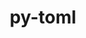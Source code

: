 ---
title: "py-toml"
layout: cache
categories: [package, develop]
meta: {"compilers": ["gcc@10.2.1", "gcc@11.4.0", "gcc@7.5.0", "gcc@9.4.0", "none"], "num_specs": 81, "num_specs_by_stack": {"developer-tools": 4, "developer-tools-aarch64-linux-gnu": 13, "developer-tools-darwin": 11, "developer-tools-manylinux2014": 1, "developer-tools-x86_64_v3-linux-gnu": 13, "e4s": 12, "e4s-cray-rhel": 11, "e4s-neoverse_v1": 2, "e4s-oneapi": 13, "e4s-power": 1, "root": 81}, "oss": ["centos7", "rhel8", "sequoia", "ubuntu18.04", "ubuntu20.04", "ubuntu22.04"], "platforms": ["darwin", "linux"], "stacks": ["developer-tools", "developer-tools-aarch64-linux-gnu", "developer-tools-darwin", "developer-tools-manylinux2014", "developer-tools-x86_64_v3-linux-gnu", "e4s", "e4s-cray-rhel", "e4s-neoverse_v1", "e4s-oneapi", "e4s-power", "root"], "targets": ["aarch64", "neoverse_v1", "ppc64le", "x86_64_v3"], "versions": ["0.10.2"]}
spec_details: [{"compiler": "none", "hash": "2abjhdjga2cach2df4ouhajxuaixasy4", "os": "ubuntu22.04", "platform": "linux", "size": "-", "stacks": ["e4s-oneapi", "root"], "target": "x86_64_v3", "variants": ["build_system=python_pip"], "versions": ["0.10.2"]}, {"compiler": "none", "hash": "2hm2dzz7uifr7ql4cxeiwylhtllowelf", "os": "ubuntu22.04", "platform": "linux", "size": "-", "stacks": ["e4s-oneapi", "root"], "target": "x86_64_v3", "variants": ["build_system=python_pip"], "versions": ["0.10.2"]}, {"compiler": "gcc@7.5.0", "hash": "2iroq6lwu4zhnk66rg5sxvisxe7ll253", "os": "ubuntu18.04", "platform": "linux", "size": "-", "stacks": ["developer-tools", "root"], "target": "x86_64_v3", "variants": ["build_system=python_pip"], "versions": ["0.10.2"]}, {"compiler": "none", "hash": "2jcumk6rmhpjr6itfo3hqcywpzbqiama", "os": "ubuntu22.04", "platform": "linux", "size": "-", "stacks": ["e4s-oneapi", "root"], "target": "x86_64_v3", "variants": ["build_system=python_pip"], "versions": ["0.10.2"]}, {"compiler": "none", "hash": "3ckzbihcgsi7n3gfhhyfloadb7ivwbld", "os": "ubuntu22.04", "platform": "linux", "size": "-", "stacks": ["e4s-oneapi", "root"], "target": "x86_64_v3", "variants": ["build_system=python_pip"], "versions": ["0.10.2"]}, {"compiler": "none", "hash": "3r6r34hsisyg2q7byl2m6ggw4kwkxzgd", "os": "rhel8", "platform": "linux", "size": "-", "stacks": ["e4s-cray-rhel", "root"], "target": "x86_64_v3", "variants": ["build_system=python_pip"], "versions": ["0.10.2"]}, {"compiler": "none", "hash": "4o6pobiu7victwpv6rsw3yosbuby7f3r", "os": "rhel8", "platform": "linux", "size": "-", "stacks": ["developer-tools-aarch64-linux-gnu", "root"], "target": "aarch64", "variants": ["build_system=python_pip"], "versions": ["0.10.2"]}, {"compiler": "none", "hash": "52ou27b77lymgdmtqjvn62pjmsvygscg", "os": "rhel8", "platform": "linux", "size": "-", "stacks": ["developer-tools-aarch64-linux-gnu", "root"], "target": "aarch64", "variants": ["build_system=python_pip"], "versions": ["0.10.2"]}, {"compiler": "none", "hash": "54tg5ca4thha26tvivkk3ghd6dwhwah5", "os": "centos7", "platform": "linux", "size": "-", "stacks": ["developer-tools-x86_64_v3-linux-gnu", "root"], "target": "x86_64_v3", "variants": ["build_system=python_pip"], "versions": ["0.10.2"]}, {"compiler": "none", "hash": "553hdvkr2vcb4oojwvgffeaozeenlgjb", "os": "rhel8", "platform": "linux", "size": "-", "stacks": ["e4s-cray-rhel", "root"], "target": "x86_64_v3", "variants": ["build_system=python_pip"], "versions": ["0.10.2"]}, {"compiler": "gcc@11.4.0", "hash": "55bzvt53ibqlox3itdrppoxfnrnds4cw", "os": "ubuntu22.04", "platform": "linux", "size": "-", "stacks": ["e4s-neoverse_v1", "root"], "target": "neoverse_v1", "variants": ["build_system=python_pip"], "versions": ["0.10.2"]}, {"compiler": "gcc@7.5.0", "hash": "5f6ljdhzu2nljvcignz3ywpzmmrl5e4s", "os": "ubuntu18.04", "platform": "linux", "size": "-", "stacks": ["developer-tools", "root"], "target": "x86_64_v3", "variants": ["build_system=python_pip"], "versions": ["0.10.2"]}, {"compiler": "none", "hash": "5imqrn5iqq5f5tqr4skd4qoiley6olqs", "os": "centos7", "platform": "linux", "size": "-", "stacks": ["developer-tools-x86_64_v3-linux-gnu", "root"], "target": "x86_64_v3", "variants": ["build_system=python_pip"], "versions": ["0.10.2"]}, {"compiler": "none", "hash": "5jfqs5q4kudv6ra7nd2vhp5feg75kdtu", "os": "sequoia", "platform": "darwin", "size": "-", "stacks": ["developer-tools-darwin", "root"], "target": "aarch64", "variants": ["build_system=python_pip"], "versions": ["0.10.2"]}, {"compiler": "none", "hash": "5ol6ieh6grcrpxyzpbnwktoomrkp4qgo", "os": "ubuntu22.04", "platform": "linux", "size": "-", "stacks": ["e4s-oneapi", "root"], "target": "x86_64_v3", "variants": ["build_system=python_pip"], "versions": ["0.10.2"]}, {"compiler": "none", "hash": "7eyvevl75pqvshedlttrkzyzdw4tdkbf", "os": "ubuntu22.04", "platform": "linux", "size": "-", "stacks": ["e4s-oneapi", "root"], "target": "x86_64_v3", "variants": ["build_system=python_pip"], "versions": ["0.10.2"]}, {"compiler": "none", "hash": "a4riwrikjrd23xulmu2f5jbnvrla6t7q", "os": "ubuntu22.04", "platform": "linux", "size": "-", "stacks": ["e4s", "root"], "target": "x86_64_v3", "variants": ["build_system=python_pip"], "versions": ["0.10.2"]}, {"compiler": "gcc@7.5.0", "hash": "aoqckg3cs2m37obqww2v6pf7zimvlbbk", "os": "ubuntu18.04", "platform": "linux", "size": "-", "stacks": ["developer-tools", "root"], "target": "x86_64_v3", "variants": ["build_system=python_pip"], "versions": ["0.10.2"]}, {"compiler": "none", "hash": "aukftkcuhe2pubk5kttmdieu3e3bcn3m", "os": "rhel8", "platform": "linux", "size": "-", "stacks": ["developer-tools-aarch64-linux-gnu", "root"], "target": "aarch64", "variants": ["build_system=python_pip"], "versions": ["0.10.2"]}, {"compiler": "none", "hash": "axydfyjqgh3kbkl33rzx5cd2ppwf5mjj", "os": "sequoia", "platform": "darwin", "size": "-", "stacks": ["developer-tools-darwin", "root"], "target": "aarch64", "variants": ["build_system=python_pip"], "versions": ["0.10.2"]}, {"compiler": "none", "hash": "bewl3g4qgjvrqxo7rzsnn2wkztfqh4ui", "os": "centos7", "platform": "linux", "size": "-", "stacks": ["developer-tools-x86_64_v3-linux-gnu", "root"], "target": "x86_64_v3", "variants": ["build_system=python_pip"], "versions": ["0.10.2"]}, {"compiler": "gcc@7.5.0", "hash": "bt4idqn6kir5vfyzomurkv6w5i64rv3r", "os": "ubuntu18.04", "platform": "linux", "size": "-", "stacks": ["developer-tools", "root"], "target": "x86_64_v3", "variants": ["build_system=python_pip"], "versions": ["0.10.2"]}, {"compiler": "none", "hash": "c5ukbpkv763bhsv2ygxhacxyu2e7jrrm", "os": "ubuntu22.04", "platform": "linux", "size": "-", "stacks": ["e4s-oneapi", "root"], "target": "x86_64_v3", "variants": ["build_system=python_pip"], "versions": ["0.10.2"]}, {"compiler": "none", "hash": "d5iqnso22uspm4c3joxu6etqoec7hnqs", "os": "sequoia", "platform": "darwin", "size": "-", "stacks": ["developer-tools-darwin", "root"], "target": "aarch64", "variants": ["build_system=python_pip"], "versions": ["0.10.2"]}, {"compiler": "none", "hash": "d7t7clevypghcq56ec6p5u5kpmajjt2u", "os": "ubuntu22.04", "platform": "linux", "size": "-", "stacks": ["e4s-oneapi", "root"], "target": "x86_64_v3", "variants": ["build_system=python_pip"], "versions": ["0.10.2"]}, {"compiler": "none", "hash": "d7zkcfyjjqpgvfxlckh5cq3xlvre26dd", "os": "rhel8", "platform": "linux", "size": "-", "stacks": ["developer-tools-aarch64-linux-gnu", "root"], "target": "aarch64", "variants": ["build_system=python_pip"], "versions": ["0.10.2"]}, {"compiler": "none", "hash": "dbvdqpi6buxl65b6o64lyi5fqmjstzkx", "os": "ubuntu22.04", "platform": "linux", "size": "-", "stacks": ["e4s", "root"], "target": "x86_64_v3", "variants": ["build_system=python_pip"], "versions": ["0.10.2"]}, {"compiler": "none", "hash": "ec5jgm5hqvwqhlmkf2tveccktvnhdlxq", "os": "ubuntu22.04", "platform": "linux", "size": "-", "stacks": ["e4s", "root"], "target": "x86_64_v3", "variants": ["build_system=python_pip"], "versions": ["0.10.2"]}, {"compiler": "gcc@11.4.0", "hash": "euctrnofvt5f3knisigmxv6sbz6mpgck", "os": "ubuntu22.04", "platform": "linux", "size": "-", "stacks": ["e4s-neoverse_v1", "root"], "target": "neoverse_v1", "variants": ["build_system=python_pip"], "versions": ["0.10.2"]}, {"compiler": "none", "hash": "f3yrxkj2hsllbtec4r4ob5zptughkg7c", "os": "centos7", "platform": "linux", "size": "-", "stacks": ["developer-tools-x86_64_v3-linux-gnu", "root"], "target": "x86_64_v3", "variants": ["build_system=python_pip"], "versions": ["0.10.2"]}, {"compiler": "none", "hash": "fbavr2adlvumlm25awmfck46xiczrqzy", "os": "sequoia", "platform": "darwin", "size": "-", "stacks": ["developer-tools-darwin", "root"], "target": "aarch64", "variants": ["build_system=python_pip"], "versions": ["0.10.2"]}, {"compiler": "none", "hash": "fdcawpfvkouqcms6bu33iwm53dlc4plp", "os": "sequoia", "platform": "darwin", "size": "-", "stacks": ["developer-tools-darwin", "root"], "target": "aarch64", "variants": ["build_system=python_pip"], "versions": ["0.10.2"]}, {"compiler": "none", "hash": "fgffkvd5fb2lobtlv3y4kuaw64j442zc", "os": "sequoia", "platform": "darwin", "size": "-", "stacks": ["developer-tools-darwin", "root"], "target": "aarch64", "variants": ["build_system=python_pip"], "versions": ["0.10.2"]}, {"compiler": "none", "hash": "gg7hchrkopwbce6tchdzrpcqzsjsiflx", "os": "rhel8", "platform": "linux", "size": "-", "stacks": ["developer-tools-aarch64-linux-gnu", "root"], "target": "aarch64", "variants": ["build_system=python_pip"], "versions": ["0.10.2"]}, {"compiler": "none", "hash": "ghey5irly2kmhmhdu2v5fk3b5j5snenp", "os": "ubuntu22.04", "platform": "linux", "size": "-", "stacks": ["e4s", "root"], "target": "x86_64_v3", "variants": ["build_system=python_pip"], "versions": ["0.10.2"]}, {"compiler": "gcc@10.2.1", "hash": "h2aouw2yh4ju6o2oaf4b76mt3e3jely2", "os": "centos7", "platform": "linux", "size": "-", "stacks": ["developer-tools-manylinux2014", "root"], "target": "x86_64_v3", "variants": ["build_system=python_pip"], "versions": ["0.10.2"]}, {"compiler": "none", "hash": "hdmkim4i5ftuewpxjtbidg3lxcqrxdel", "os": "sequoia", "platform": "darwin", "size": "-", "stacks": ["developer-tools-darwin", "root"], "target": "aarch64", "variants": ["build_system=python_pip"], "versions": ["0.10.2"]}, {"compiler": "none", "hash": "hkfu5melro36tzdify4q7tdd445jfehi", "os": "ubuntu22.04", "platform": "linux", "size": "-", "stacks": ["e4s", "root"], "target": "x86_64_v3", "variants": ["build_system=python_pip"], "versions": ["0.10.2"]}, {"compiler": "none", "hash": "i7jmkau5vki3vpzqyhuofmid2zlwcbqn", "os": "rhel8", "platform": "linux", "size": "-", "stacks": ["e4s-cray-rhel", "root"], "target": "x86_64_v3", "variants": ["build_system=python_pip"], "versions": ["0.10.2"]}, {"compiler": "none", "hash": "ieojm27e5jmewyacwtjaccjujz2ilpgx", "os": "rhel8", "platform": "linux", "size": "-", "stacks": ["developer-tools-aarch64-linux-gnu", "root"], "target": "aarch64", "variants": ["build_system=python_pip"], "versions": ["0.10.2"]}, {"compiler": "none", "hash": "iwg4krid2znlojhmtdjn3fbogy746tia", "os": "ubuntu22.04", "platform": "linux", "size": "-", "stacks": ["e4s-oneapi", "root"], "target": "x86_64_v3", "variants": ["build_system=python_pip"], "versions": ["0.10.2"]}, {"compiler": "none", "hash": "jegfo3apsikd4wqugx3ywvo5ngm5vxkk", "os": "centos7", "platform": "linux", "size": "-", "stacks": ["developer-tools-x86_64_v3-linux-gnu", "root"], "target": "x86_64_v3", "variants": ["build_system=python_pip"], "versions": ["0.10.2"]}, {"compiler": "none", "hash": "jewaka2clkbbnlkel75xtvq4gnahdzgl", "os": "ubuntu22.04", "platform": "linux", "size": "-", "stacks": ["e4s", "root"], "target": "x86_64_v3", "variants": ["build_system=python_pip"], "versions": ["0.10.2"]}, {"compiler": "none", "hash": "jfln4bctu6avsqg4igzd6utigsyrsqc2", "os": "rhel8", "platform": "linux", "size": "-", "stacks": ["e4s-cray-rhel", "root"], "target": "x86_64_v3", "variants": ["build_system=python_pip"], "versions": ["0.10.2"]}, {"compiler": "none", "hash": "jinsmk6akqlz3eqxywcknezm2evpier4", "os": "centos7", "platform": "linux", "size": "-", "stacks": ["developer-tools-x86_64_v3-linux-gnu", "root"], "target": "x86_64_v3", "variants": ["build_system=python_pip"], "versions": ["0.10.2"]}, {"compiler": "none", "hash": "k6s7r7wdlkpvq6mdbu3vpxuwbq4wzd3y", "os": "ubuntu22.04", "platform": "linux", "size": "-", "stacks": ["e4s", "root"], "target": "x86_64_v3", "variants": ["build_system=python_pip"], "versions": ["0.10.2"]}, {"compiler": "none", "hash": "kbgzlmg3we54ch5c547xuab53hj6zygg", "os": "centos7", "platform": "linux", "size": "-", "stacks": ["developer-tools-x86_64_v3-linux-gnu", "root"], "target": "x86_64_v3", "variants": ["build_system=python_pip"], "versions": ["0.10.2"]}, {"compiler": "none", "hash": "kxgeawzvpkuihdkhcytpxwq4rjzwnaal", "os": "rhel8", "platform": "linux", "size": "-", "stacks": ["e4s-cray-rhel", "root"], "target": "x86_64_v3", "variants": ["build_system=python_pip"], "versions": ["0.10.2"]}, {"compiler": "none", "hash": "l424km6kifepwiu4pf7scawce73bampa", "os": "centos7", "platform": "linux", "size": "-", "stacks": ["developer-tools-x86_64_v3-linux-gnu", "root"], "target": "x86_64_v3", "variants": ["build_system=python_pip"], "versions": ["0.10.2"]}, {"compiler": "none", "hash": "l7x6qwpjenxcyvih5nqon4ipinthpcxw", "os": "sequoia", "platform": "darwin", "size": "-", "stacks": ["developer-tools-darwin", "root"], "target": "aarch64", "variants": ["build_system=python_pip"], "versions": ["0.10.2"]}, {"compiler": "gcc@9.4.0", "hash": "lztt4cfkujhg2tjqcxsadv7jgpxbjrv5", "os": "ubuntu20.04", "platform": "linux", "size": "-", "stacks": ["e4s-power", "root"], "target": "ppc64le", "variants": ["build_system=python_pip"], "versions": ["0.10.2"]}, {"compiler": "none", "hash": "m26szzdhqqds6e5grkupabxbxcgc276s", "os": "rhel8", "platform": "linux", "size": "-", "stacks": ["developer-tools-aarch64-linux-gnu", "root"], "target": "aarch64", "variants": ["build_system=python_pip"], "versions": ["0.10.2"]}, {"compiler": "none", "hash": "mcvwnxikfeevqnq6ktpqjertmlq3rn2t", "os": "ubuntu22.04", "platform": "linux", "size": "-", "stacks": ["e4s", "root"], "target": "x86_64_v3", "variants": ["build_system=python_pip"], "versions": ["0.10.2"]}, {"compiler": "none", "hash": "mdtaknpb3radzvg3byrehkz4o7vvqfwo", "os": "rhel8", "platform": "linux", "size": "-", "stacks": ["e4s-cray-rhel", "root"], "target": "x86_64_v3", "variants": ["build_system=python_pip"], "versions": ["0.10.2"]}, {"compiler": "none", "hash": "mpaykbjfj5q6buy4sijwq7wy5j7hos76", "os": "ubuntu22.04", "platform": "linux", "size": "-", "stacks": ["e4s-oneapi", "root"], "target": "x86_64_v3", "variants": ["build_system=python_pip"], "versions": ["0.10.2"]}, {"compiler": "none", "hash": "nyzkfcdp3rxaxeumuharsywmzu5xgnoc", "os": "ubuntu22.04", "platform": "linux", "size": "-", "stacks": ["e4s", "root"], "target": "x86_64_v3", "variants": ["build_system=python_pip"], "versions": ["0.10.2"]}, {"compiler": "none", "hash": "o5xtrxjhkptalrh7a7zeh34bqojlaiuv", "os": "rhel8", "platform": "linux", "size": "-", "stacks": ["e4s-cray-rhel", "root"], "target": "x86_64_v3", "variants": ["build_system=python_pip"], "versions": ["0.10.2"]}, {"compiler": "none", "hash": "ooggtpuajasqzunm4guqu47oazk4qclz", "os": "centos7", "platform": "linux", "size": "-", "stacks": ["developer-tools-x86_64_v3-linux-gnu", "root"], "target": "x86_64_v3", "variants": ["build_system=python_pip"], "versions": ["0.10.2"]}, {"compiler": "none", "hash": "pexp3iybgj6ywmy42dsvgr26m6ujtrsm", "os": "centos7", "platform": "linux", "size": "-", "stacks": ["developer-tools-x86_64_v3-linux-gnu", "root"], "target": "x86_64_v3", "variants": ["build_system=python_pip"], "versions": ["0.10.2"]}, {"compiler": "none", "hash": "plg6saq23apwcn3ilewoyvnl7gunnhwn", "os": "centos7", "platform": "linux", "size": "-", "stacks": ["developer-tools-x86_64_v3-linux-gnu", "root"], "target": "x86_64_v3", "variants": ["build_system=python_pip"], "versions": ["0.10.2"]}, {"compiler": "none", "hash": "r2ug5lfd3rjmkxl7ikqhteczcuvxugt3", "os": "ubuntu22.04", "platform": "linux", "size": "-", "stacks": ["e4s", "root"], "target": "x86_64_v3", "variants": ["build_system=python_pip"], "versions": ["0.10.2"]}, {"compiler": "none", "hash": "rcs6ogmap7jx3qi7zpsx3tno44nrakz7", "os": "ubuntu22.04", "platform": "linux", "size": "-", "stacks": ["e4s", "root"], "target": "x86_64_v3", "variants": ["build_system=python_pip"], "versions": ["0.10.2"]}, {"compiler": "none", "hash": "rh2wtxfjhatvoa6s3vxpxydrcriea6we", "os": "ubuntu22.04", "platform": "linux", "size": "-", "stacks": ["e4s-oneapi", "root"], "target": "x86_64_v3", "variants": ["build_system=python_pip"], "versions": ["0.10.2"]}, {"compiler": "none", "hash": "rxfzcfcwlaiasxrc2hx2pj44gmjbeghh", "os": "rhel8", "platform": "linux", "size": "-", "stacks": ["developer-tools-aarch64-linux-gnu", "root"], "target": "aarch64", "variants": ["build_system=python_pip"], "versions": ["0.10.2"]}, {"compiler": "none", "hash": "sfcbajtqx6yudpals6g3hj5twf2k6kbz", "os": "centos7", "platform": "linux", "size": "-", "stacks": ["developer-tools-x86_64_v3-linux-gnu", "root"], "target": "x86_64_v3", "variants": ["build_system=python_pip"], "versions": ["0.10.2"]}, {"compiler": "none", "hash": "t7sxcodm6ovwokcay24ihffkwhmxeblt", "os": "ubuntu22.04", "platform": "linux", "size": "-", "stacks": ["e4s-oneapi", "root"], "target": "x86_64_v3", "variants": ["build_system=python_pip"], "versions": ["0.10.2"]}, {"compiler": "none", "hash": "tnmeabozow2bscxab2urn33545dciwrl", "os": "ubuntu22.04", "platform": "linux", "size": "-", "stacks": ["e4s-oneapi", "root"], "target": "x86_64_v3", "variants": ["build_system=python_pip"], "versions": ["0.10.2"]}, {"compiler": "none", "hash": "trvqrbygon4g2hrer3fx65hdo7tpr3ap", "os": "ubuntu22.04", "platform": "linux", "size": "-", "stacks": ["e4s", "root"], "target": "x86_64_v3", "variants": ["build_system=python_pip"], "versions": ["0.10.2"]}, {"compiler": "none", "hash": "uefc2hrt7sdnpkdnatchyclallppenpq", "os": "sequoia", "platform": "darwin", "size": "-", "stacks": ["developer-tools-darwin", "root"], "target": "aarch64", "variants": ["build_system=python_pip"], "versions": ["0.10.2"]}, {"compiler": "none", "hash": "ufhtqlvywzigv33v6v4jh72i6lpxtl4c", "os": "rhel8", "platform": "linux", "size": "-", "stacks": ["developer-tools-aarch64-linux-gnu", "root"], "target": "aarch64", "variants": ["build_system=python_pip"], "versions": ["0.10.2"]}, {"compiler": "none", "hash": "v4hqtpr72k6iuf3erea7a4wvhlbo6qxd", "os": "rhel8", "platform": "linux", "size": "-", "stacks": ["developer-tools-aarch64-linux-gnu", "root"], "target": "aarch64", "variants": ["build_system=python_pip"], "versions": ["0.10.2"]}, {"compiler": "none", "hash": "vge6m7bs4nkhahukwspb5zxjogr7vfdd", "os": "rhel8", "platform": "linux", "size": "-", "stacks": ["e4s-cray-rhel", "root"], "target": "x86_64_v3", "variants": ["build_system=python_pip"], "versions": ["0.10.2"]}, {"compiler": "none", "hash": "vuaet6txkl3b7daijdtejefbfa2w23be", "os": "centos7", "platform": "linux", "size": "-", "stacks": ["developer-tools-x86_64_v3-linux-gnu", "root"], "target": "x86_64_v3", "variants": ["build_system=python_pip"], "versions": ["0.10.2"]}, {"compiler": "none", "hash": "vusvdvh27px2jijl7ec6ftna3jslxbnp", "os": "rhel8", "platform": "linux", "size": "-", "stacks": ["developer-tools-aarch64-linux-gnu", "root"], "target": "aarch64", "variants": ["build_system=python_pip"], "versions": ["0.10.2"]}, {"compiler": "none", "hash": "wkiih2puz3avr4wlfpf62wfocow3ybzu", "os": "rhel8", "platform": "linux", "size": "-", "stacks": ["developer-tools-aarch64-linux-gnu", "root"], "target": "aarch64", "variants": ["build_system=python_pip"], "versions": ["0.10.2"]}, {"compiler": "none", "hash": "wkqbpjzs32gv3vz6v7pw7btwuu35ox7g", "os": "sequoia", "platform": "darwin", "size": "-", "stacks": ["developer-tools-darwin", "root"], "target": "aarch64", "variants": ["build_system=python_pip"], "versions": ["0.10.2"]}, {"compiler": "none", "hash": "y4n4z4yoqpb42x3ymzoyyawidsltirkb", "os": "rhel8", "platform": "linux", "size": "-", "stacks": ["e4s-cray-rhel", "root"], "target": "x86_64_v3", "variants": ["build_system=python_pip"], "versions": ["0.10.2"]}, {"compiler": "none", "hash": "yfvwybvuviwkfocn7msco64trn3hie2f", "os": "rhel8", "platform": "linux", "size": "-", "stacks": ["e4s-cray-rhel", "root"], "target": "x86_64_v3", "variants": ["build_system=python_pip"], "versions": ["0.10.2"]}, {"compiler": "none", "hash": "yx7jb7477sa3ip7rga7ri6xpau37cxku", "os": "rhel8", "platform": "linux", "size": "-", "stacks": ["developer-tools-aarch64-linux-gnu", "root"], "target": "aarch64", "variants": ["build_system=python_pip"], "versions": ["0.10.2"]}, {"compiler": "none", "hash": "yxvxvkunfoj2uyznsm54h54vic37xojx", "os": "rhel8", "platform": "linux", "size": "-", "stacks": ["e4s-cray-rhel", "root"], "target": "x86_64_v3", "variants": ["build_system=python_pip"], "versions": ["0.10.2"]}, {"compiler": "none", "hash": "zoubjo4nhmw2pvqpcpx4x6qjnsaneyxw", "os": "sequoia", "platform": "darwin", "size": "-", "stacks": ["developer-tools-darwin", "root"], "target": "aarch64", "variants": ["build_system=python_pip"], "versions": ["0.10.2"]}]
---